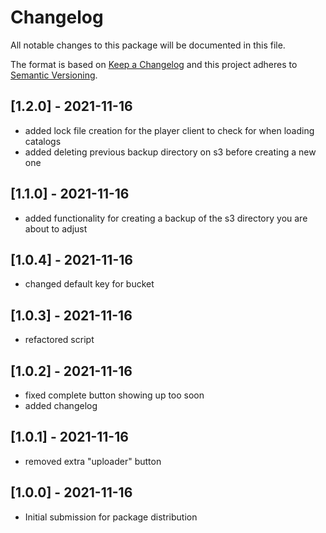 # Changelog
All notable changes to this package will be documented in this file.

The format is based on [Keep a Changelog](http://keepachangelog.com/en/1.0.0/)
and this project adheres to [Semantic Versioning](http://semver.org/spec/v2.0.0.html).

## [1.2.0] - 2021-11-16
- added lock file creation for the player client to check for when loading catalogs
- added deleting previous backup directory on s3 before creating a new one

## [1.1.0] - 2021-11-16
- added functionality for creating a backup of the s3 directory you are about to adjust

## [1.0.4] - 2021-11-16
- changed default key for bucket

## [1.0.3] - 2021-11-16
- refactored script

## [1.0.2] - 2021-11-16
- fixed complete button showing up too soon
- added changelog

## [1.0.1] - 2021-11-16
- removed extra "uploader" button

## [1.0.0] - 2021-11-16
- Initial submission for package distribution
